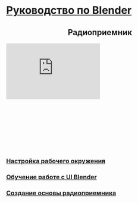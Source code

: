 # [Руководство по Blender](../tutorials.md)

## <center> Радиоприемник </center>

<div class="container" 
  style="position: relative;
        width: 100%;
        height: auto;
        padding-bottom: 56.25%;">
<iframe src="https://www.youtube.com/embed/SavoO7ZuY5w" frameborder="0" allow="accelerometer; autoplay; clipboard-write; encrypted-media; gyroscope; picture-in-picture" allowfullscreen
    style="position: absolute;
        top: 0;
        left: 0;
        width: 50%;
        height: auto;"></iframe>
</div>

### [Настройка рабочего окружения](radio_01.md)
### [Обучение работе с UI Blender](radio_02.md)
### [Создание основы радиоприемника](radio_03.md)
